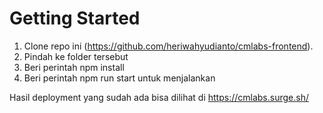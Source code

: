 # Getting Started 

1. Clone repo ini (https://github.com/heriwahyudianto/cmlabs-frontend).
2. Pindah ke folder tersebut
3. Beri perintah npm install
4. Beri perintah npm run start untuk menjalankan

Hasil deployment yang sudah ada bisa dilihat di https://cmlabs.surge.sh/